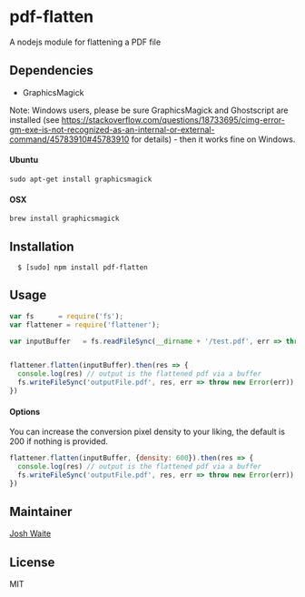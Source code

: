 # pdf-flatten

A nodejs module for flattening a PDF file

## Dependencies
- GraphicsMagick

Note: Windows users, please be sure GraphicsMagick and Ghostscript are installed (see https://stackoverflow.com/questions/18733695/cimg-error-gm-exe-is-not-recognized-as-an-internal-or-external-command/45783910#45783910 for details) - then it works fine on Windows.

#### Ubuntu

    sudo apt-get install graphicsmagick

#### OSX

    brew install graphicsmagick

## Installation
```
  $ [sudo] npm install pdf-flatten
```

## Usage

```javascript
var fs      = require('fs');
var flattener = require('flattener');

var inputBuffer   = fs.readFileSync(__dirname + '/test.pdf', err => throw new Error(err));


flattener.flatten(inputBuffer).then(res => {
  console.log(res) // output is the flattened pdf via a buffer
  fs.writeFileSync('outputFile.pdf', res, err => throw new Error(err));
})
```

#### Options
You can increase the conversion pixel density to your liking, the default is 200 if nothing is provided.
```javascript
flattener.flatten(inputBuffer, {density: 600}).then(res => {
  console.log(res) // output is the flattened pdf via a buffer
  fs.writeFileSync('outputFile.pdf', res, err => throw new Error(err));
})
```

## Maintainer
[Josh Waite][0]

## License
MIT

[0]: https://github.com/joshuakwaite
